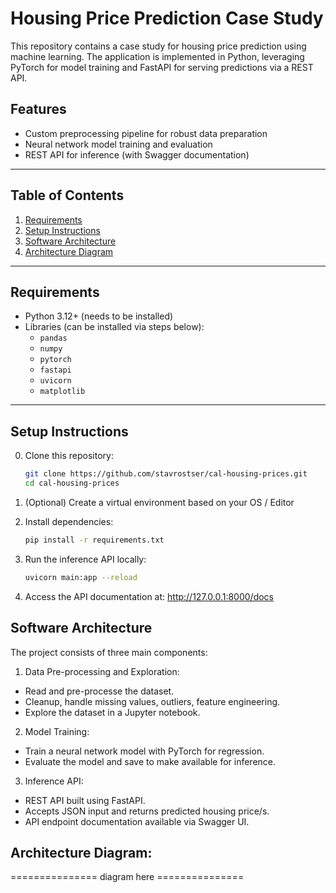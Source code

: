 # Housing Price Prediction Case Study

This repository contains a case study for housing price prediction using machine learning. The application is implemented in Python, leveraging PyTorch for model training and FastAPI for serving predictions via a REST API.  

## Features
- Custom preprocessing pipeline for robust data preparation
- Neural network model training and evaluation
- REST API for inference (with Swagger documentation)

---

## Table of Contents
1. [Requirements](#requirements)
2. [Setup Instructions](#setup-instructions)
3. [Software Architecture](#software-architecture)
4. [Architecture Diagram](#architecture-diagram)

---

## Requirements

- Python 3.12+ (needs to be installed)
- Libraries (can be installed via steps below):
  - `pandas`  
  - `numpy`  
  - `pytorch`  
  - `fastapi`  
  - `uvicorn`  
  - `matplotlib`  

---

## Setup Instructions

0. Clone this repository:
   ```bash
   git clone https://github.com/stavrostser/cal-housing-prices.git
   cd cal-housing-prices

1. (Optional) Create a virtual environment based on your OS / Editor 

2. Install dependencies:
    ```bash
    pip install -r requirements.txt
    ```

3. Run the inference API locally:
    ```bash
    uvicorn main:app --reload
    ```

4. Access the API documentation at: http://127.0.0.1:8000/docs


## Software Architecture
The project consists of three main components:

1. Data Pre-processing and Exploration:

- Read and pre-processe the dataset.
- Cleanup, handle missing values, outliers, feature engineering.
- Explore the dataset in a Jupyter notebook.

2. Model Training:

- Train a neural network model with PyTorch for regression.
- Evaluate the model and save to make available for inference.

3. Inference API:

- REST API built using FastAPI.
- Accepts JSON input and returns predicted housing price/s.
- API endpoint documentation available via Swagger UI.

## Architecture Diagram:
=============== diagram here ===============